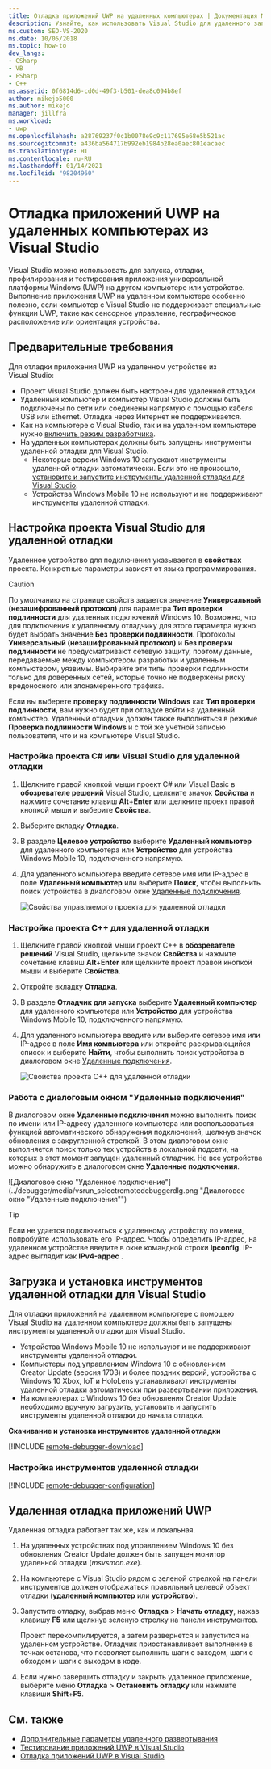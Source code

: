 ```yaml
---
title: Отладка приложений UWP на удаленных компьютерах | Документация Майкрософт
description: Узнайте, как использовать Visual Studio для удаленного запуска, отладки, профилирования и тестирования приложения универсальной платформы Windows (UWP) на другом компьютере или устройстве.
ms.custom: SEO-VS-2020
ms.date: 10/05/2018
ms.topic: how-to
dev_langs:
- CSharp
- VB
- FSharp
- C++
ms.assetid: 0f6814d6-cd0d-49f3-b501-dea8c094b8ef
author: mikejo5000
ms.author: mikejo
manager: jillfra
ms.workload:
- uwp
ms.openlocfilehash: a28769237f0c1b0078e9c9c117695e68e5b521ac
ms.sourcegitcommit: a436ba564717b992eb1984b28ea0aec801eacaec
ms.translationtype: HT
ms.contentlocale: ru-RU
ms.lasthandoff: 01/14/2021
ms.locfileid: "98204960"
---
```

# <a name="debug-uwp-apps-on-remote-machines-from-visual-studio"></a>Отладка приложений UWP на удаленных компьютерах из Visual Studio

Visual Studio можно использовать для запуска, отладки, профилирования и тестирования приложения универсальной платформы Windows (UWP) на другом компьютере или устройстве. Выполнение приложения UWP на удаленном компьютере особенно полезно, если компьютер с Visual Studio не поддерживает специальные функции UWP, такие как сенсорное управление, географическое расположение или ориентация устройства.

## <a name="prerequisites"></a><a name="BKMK_Prerequisites"></a> Предварительные требования

Для отладки приложения UWP на удаленном устройстве из Visual Studio:

- Проект Visual Studio должен быть настроен для удаленной отладки.
- Удаленный компьютер и компьютер Visual Studio должны быть подключены по сети или соединены напрямую с помощью кабеля USB или Ethernet. Отладка через Интернет не поддерживается.
- Как на компьютере с Visual Studio, так и на удаленном компьютере нужно [включить режим разработчика](/windows/uwp/get-started/enable-your-device-for-development).
- На удаленных компьютерах должны быть запущены инструменты удаленной отладки для Visual Studio.
  - Некоторые версии Windows 10 запускают инструменты удаленной отладки автоматически. Если это не произошло, [установите и запустите инструменты удаленной отладки для Visual Studio](#BKMK_download).
  - Устройства Windows Mobile 10 не используют и не поддерживают инструменты удаленной отладки.

## <a name="configure-a-visual-studio-project-for-remote-debugging"></a><a name="BKMK_ConnectVS"></a> Настройка проекта Visual Studio для удаленной отладки
<a name="BKMK_DirectConnect"></a> Удаленное устройство для подключения указывается в **свойствах** проекта. Конкретные параметры зависят от языка программирования.

> [!CAUTION]
> По умолчанию на странице свойств задается значение **Универсальный (незашифрованный протокол)** для параметра **Тип проверки подлинности** для удаленных подключений Windows 10. Возможно, что для подключения к удаленному отладчику для этого параметра нужно будет выбрать значение **Без проверки подлинности**. Протоколы **Универсальный (незашифрованный протокол)** и **Без проверки подлинности** не предусматривают сетевую защиту, поэтому данные, передаваемые между компьютером разработки и удаленным компьютером, уязвимы. Выбирайте эти типы проверки подлинности только для доверенных сетей, которые точно не подвержены риску вредоносного или злонамеренного трафика.
>
>Если вы выберете **проверку подлинности Windows** как **Тип проверки подлинности**, вам нужно будет при отладке войти на удаленный компьютер. Удаленный отладчик должен также выполняться в режиме **Проверка подлинности Windows** и с той же учетной записью пользователя, что и на компьютере Visual Studio.

### <a name="configure-a-c-or-visual-basic-project-for-remote-debugging"></a><a name="BKMK_Choosing_the_remote_device_for_C__and_Visual_Basic_projects"></a> Настройка проекта C# или Visual Studio для удаленной отладки

1. Щелкните правой кнопкой мыши проект C# или Visual Basic в **обозревателе решений** Visual Studio, щелкните значок **Свойства** и нажмите сочетание клавиш **Alt**+**Enter** или щелкните проект правой кнопкой мыши и выберите **Свойства**.

1. Выберите вкладку **Отладка**.

1. В разделе **Целевое устройство** выберите **Удаленный компьютер** для удаленного компьютера или **Устройство** для устройства Windows Mobile 10, подключенного напрямую.

1. Для удаленного компьютера введите сетевое имя или IP-адрес в поле **Удаленный компьютер** или выберите **Поиск**, чтобы выполнить поиск устройства в диалоговом окне [Удаленные подключения](#remote-connections).

    ![Свойства управляемого проекта для удаленной отладки](../debugger/media/vsrun_managed_projprop_remote.png "Свойства управляемого проекта отладки")

### <a name="configure-a-c-project-for-remote-debugging"></a><a name="BKMK_Choosing_the_remote_device_for_JavaScript_and_C___projects"></a> Настройка проекта C++ для удаленной отладки

1. Щелкните правой кнопкой мыши проект C++ в **обозревателе решений** Visual Studio, щелкните значок **Свойства** и нажмите сочетание клавиш **Alt**+**Enter** или щелкните проект правой кнопкой мыши и выберите **Свойства**.

1. Откройте вкладку **Отладка**.

3. В разделе **Отладчик для запуска** выберите **Удаленный компьютер** для удаленного компьютера или **Устройство** для устройства Windows Mobile 10, подключенного напрямую.

1. Для удаленного компьютера введите или выберите сетевое имя или IP-адрес в поле **Имя компьютера** или откройте раскрывающийся список и выберите **Найти**, чтобы выполнить поиск устройства в диалоговом окне [Удаленные подключения](#remote-connections).

    ![Свойства проекта C++ для удаленной отладки](../debugger/media/vsrun_cpp_projprop_remote.png "Свойства проекта отладки C++")

### <a name="use-the-remote-connections-dialog-box"></a><a name="remote-connections"></a> Работа с диалоговым окном "Удаленные подключения"

В диалоговом окне **Удаленные подключения** можно выполнить поиск по имени или IP-адресу удаленного компьютера или воспользоваться функцией автоматического обнаружения подключений, щелкнув значок обновления с закругленной стрелкой. В этом диалоговом окне выполняется поиск только тех устройств в локальной подсети, на которых в этот момент запущен удаленный отладчик. Не все устройства можно обнаружить в диалоговом окне **Удаленные подключения**.

 ![Диалоговое окно "Удаленное подключение"](../debugger/media/vsrun_selectremotedebuggerdlg.png "Диалоговое окно "Удаленные подключения"")

>[!TIP]
>Если не удается подключиться к удаленному устройству по имени, попробуйте использовать его IP-адрес. Чтобы определить IP-адрес, на удаленном устройстве введите в окне командной строки **ipconfig**. IP-адрес выглядит как **IPv4-адрес** .

## <a name="download-and-install-the-remote-tools-for-visual-studio"></a><a name="BKMK_download"></a> Загрузка и установка инструментов удаленной отладки для Visual Studio

Для отладки приложений на удаленном компьютере с помощью Visual Studio на удаленном компьютере должны быть запущены инструменты удаленной отладки для Visual Studio.

- Устройства Windows Mobile 10 не используют и не поддерживают инструменты удаленной отладки.
- Компьютеры под управлением Windows 10 с обновлением Creator Update (версия 1703) и более поздних версий, устройства с Windows 10 Xbox, IoT и HoloLens устанавливают инструменты удаленной отладки автоматически при развертывании приложения.
- На компьютерах с Windows 10 без обновления Creator Update необходимо вручную загрузить, установить и запустить инструменты удаленной отладки до начала отладки.

**Скачивание и установка инструментов удаленной отладки**

[!INCLUDE [remote-debugger-download](../debugger/includes/remote-debugger-download.md)]

### <a name="configure-the-remote-tools"></a><a name="BKMK_setup"></a> Настройка инструментов удаленной отладки

[!INCLUDE [remote-debugger-configuration](../debugger/includes/remote-debugger-configuration.md)]

## <a name="debug-uwp-apps-remotely"></a><a name="BKMK_RunRemoteDebug"></a> Удаленная отладка приложений UWP

Удаленная отладка работает так же, как и локальная.

1. На удаленных устройствах под управлением Windows 10 без обновления Creator Update должен быть запущен монитор удаленной отладки (*msvsmon.exe*).

1. На компьютере с Visual Studio рядом с зеленой стрелкой на панели инструментов должен отображаться правильный целевой объект отладки (**удаленный компьютер** или **устройство**).

1. Запустите отладку, выбрав меню **Отладка** > **Начать отладку**, нажав клавишу **F5** или щелкнув зеленую стрелку на панели инструментов.

   Проект перекомпилируется, а затем развернется и запустится на удаленном устройстве. Отладчик приостанавливает выполнение в точках останова, что позволяет выполнить шаги с заходом, шаги с обходом и шаги с выходом в коде.

1. Если нужно завершить отладку и закрыть удаленное приложение, выберите меню **Отладка** > **Остановить отладку** или нажмите клавиши **Shift**+**F5**.

## <a name="see-also"></a>См. также
- [Дополнительные параметры удаленного развертывания](/windows/uwp/debug-test-perf/deploying-and-debugging-uwp-apps#advanced-remote-deployment-options)
- [Тестирование приложений UWP в Visual Studio](../test/unit-test-your-code.md)
- [Отладка приложений UWP в Visual Studio](debugging-windows-store-and-windows-universal-apps.md)
